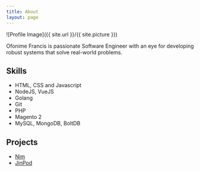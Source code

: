 ```yaml
---
title: About
layout: page
---
```

![Profile Image]({{ site.url }}/{{ site.picture }})

<p>Ofonime Francis  is passionate Software Engineer with an eye for developing robust systems that solve real-world problems.</p>

<h2>Skills</h2>

<ul class="skill-list">
	<li>HTML, CSS and Javascript</li>
	<li>NodeJS, VueJS</li>
	<li>Golang</li>
	<li>Git</li>
	<li>PHP</li>
	<li>Magento 2</li>
	<li>MySQL, MongoDB, BoltDB</li>
</ul>

<h2>Projects</h2>

<ul>
	<li><a href="https://github.com/mood-board/nim">Nim</a></li>
	<li><a href="https:/github.com/opiumated/jinPod">JinPod</a></li>
</ul>
